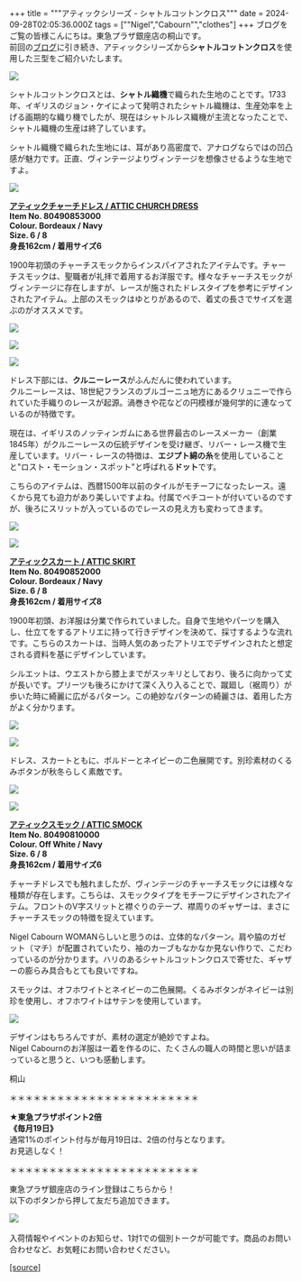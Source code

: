 +++
title = """アティックシリーズ - シャトルコットンクロス"""
date = 2024-09-28T02:05:36.000Z
tags = ["\"Nigel","Cabourn\"","clothes"]
+++
ブログをご覧の皆様こんにちは。東急プラザ銀座店の桐山です。  
前回の[ブログ](https://cabourn.jp/blogs/shop-info/tokyuplazaginza20240913)に引き続き、アティックシリーズから**シャトルコットンクロス**を使用した三型をご紹介いたします。

![](https://cdn.shopify.com/s/files/1/0094/9295/5196/files/IMG_9108_00d20e7b-18f9-4f31-87e9-fc364e0b92f6_480x480.jpg?v=1727318067)

シャトルコットンクロスとは、**シャトル織機**で織られた生地のことです。1733年、イギリスのジョン・ケイによって発明されたシャトル織機は、生産効率を上げる画期的な織り機でしたが、現在はシャトルレス織機が主流となったことで、シャトル織機の生産は終了しています。

シャトル織機で織られた生地には、耳があり高密度で、アナログならではの凹凸感が魅力です。正直、ヴィンテージよりヴィンテージを想像させるような生地ですよ。

![](https://cdn.shopify.com/s/files/1/0094/9295/5196/files/IMG_8984_155b234e-87d0-4a71-ac2a-358134822462_480x480.jpg?v=1727010600)

[**アティックチャーチドレス / ATTIC CHURCH DRESS**](https://cabourn.jp/products/80490853000)  
**Item No. 80490853000**  
**Colour. Bordeaux / Navy**  
**Size. 6 / 8**  
**身長162cm / 着用サイズ6**

1900年初頭のチャーチスモックからインスパイアされたアイテムです。チャーチスモックは、聖職者が礼拝で着用するお洋服です。様々なチャーチスモックがヴィンテージに存在しますが、レースが施されたドレスタイプを参考にデザインされたアイテム。上部のスモックはゆとりがあるので、着丈の長さでサイズを選ぶのがオススメです。

![](https://cdn.shopify.com/s/files/1/0094/9295/5196/files/ATTIC_CHURCH_DRESS_480x480.jpg?v=1726918611)

![](https://cdn.shopify.com/s/files/1/0094/9295/5196/files/IMG_8971_2d0e07c4-4efe-41f6-b6aa-2da2f855c333_480x480.jpg?v=1727010733)

![](https://cdn.shopify.com/s/files/1/0094/9295/5196/files/IMG_8913_70591eb1-2480-4d17-9e5e-b85b2eab78eb_480x480.jpg?v=1727010596)

ドレス下部には、**クルニーレース**がふんだんに使われています。  
クルニーレースは、18世紀フランスのブルゴーニュ地方にあるクリュニーで作られていた手織りのレースが起源。渦巻きや花などの円模様が幾何学的に連なっているのが特徴です。  
  
現在は、イギリスのノッティンガムにある世界最古のレースメーカー（創業1845年）がクルニーレースの伝統デザインを受け継ぎ、リバー・レース機で生産しています。リバー・レースの特徴は、**エジプト綿の糸**を使用していることと"ロスト・モーション・スポット"と呼ばれる**ドット**です。  
  
こちらのアイテムは、西暦1500年以前のタイルがモチーフになったレース。遠くから見ても迫力があり美しいですよね。付属でペチコートが付いているのですが、後ろにスリットが入っているのでレースの見え方も変わってきます。

![](https://cdn.shopify.com/s/files/1/0094/9295/5196/files/IMG_8887_d18c502d-2c05-435a-80a0-65f6a86aea57_480x480.jpg?v=1727010446)

![](https://cdn.shopify.com/s/files/1/0094/9295/5196/files/IMG_8839_480x480.jpg?v=1727010446)

[**アティックスカート / ATTIC SKIRT**](https://cabourn.jp/products/80490852000)  
**Item No. 80490852000**  
**Colour. Bordeaux / Navy**  
**Size. 6 / 8**  
**身長162cm / 着用サイズ8**

1900年初頭、お洋服は分業で作られていました。自身で生地やパーツを購入し、仕立てをするアトリエに持って行きデザインを決めて、採寸するような流れです。こちらのスカートは、当時人気のあったアトリエでデザインされたと想定される資料を基にデザインしています。

シルエットは、ウエストから膝上までがスッキリとしており、後ろに向かって丈が長いです。プリーツも後ろにかけて深く入り入ることで、蹴廻し（裾周り）が歩いた時に綺麗に広がるパターン。この絶妙なパターンの綺麗さは、着用した方がよく分かります。

![](https://cdn.shopify.com/s/files/1/0094/9295/5196/files/IMG_8890_a26df320-a409-48fc-96d1-6bd55308e502_480x480.jpg?v=1727010446)

![](https://cdn.shopify.com/s/files/1/0094/9295/5196/files/ATTIC_SKIRT_480x480.jpg?v=1726918611)

ドレス、スカートともに、ボルドーとネイビーの二色展開です。別珍素材のくるみボタンが秋冬らしく素敵です。

![](https://cdn.shopify.com/s/files/1/0094/9295/5196/files/IMG_9132_480x480.jpg?v=1727345093)

![](https://cdn.shopify.com/s/files/1/0094/9295/5196/files/IMG_9122_480x480.jpg?v=1727345093)

**[アティックスモック / ATTIC SMOCK](https://cabourn.jp/products/80490810000)  
Item No. 80490810000  
Colour. Off White / Navy  
Size. 6 / 8  
身長162cm / 着用サイズ6**

チャーチドレスでも触れましたが、ヴィンテージのチャーチスモックには様々な種類が存在します。こちらは、スモックタイプをモチーフにデザインされたアイテム。フロントのV字スリットと襟ぐりのテープ、襟周りのギャザーは、まさにチャーチスモックの特徴を捉えています。  
  
Nigel Cabourn WOMANらしいと思うのは、立体的なパターン。肩や脇のガゼット（マチ）が配置されていたり、袖のカーブもなかなか見ない作りで、こだわっているのが分かります。ハリのあるシャトルコットンクロスで寄せた、ギャザーの膨らみ具合もとても良いですね。  
  
スモックは、オフホワイトとネイビーの二色展開。くるみボタンがネイビーは別珍を使用し、オフホワイトはサテンを使用しています。

![](https://cdn.shopify.com/s/files/1/0094/9295/5196/files/ATTIC_SMOCK_480x480.jpg?v=1726918611)

デザインはもちろんですが、素材の選定が絶妙ですよね。  
Nigel Cabournのお洋服は一着を作るのに、たくさんの職人の時間と思いが詰まっていると思うと、いつも感動します。

桐山

＊＊＊＊＊＊＊＊＊＊＊＊＊＊＊＊＊＊＊＊＊＊＊＊  
  
**★東急プラザポイント2倍  
《毎月19日》**  
通常1%のポイント付与が毎月19日は、2倍の付与となります。  
お見逃しなく！  
  
＊＊＊＊＊＊＊＊＊＊＊＊＊＊＊＊＊＊＊＊＊＊＊＊

東急プラザ銀座店のライン登録はこちらから！  
以下のボタンから押して友だち追加できます。 

[![](https://scdn.line-apps.com/n/line_add_friends/btn/ja.png)](https://lin.ee/BYB8FHk) 

入荷情報やイベントのお知らせ、1対1での個別トークが可能です。商品のお問い合わせなど、お気軽にお問い合わせください。

[[source]](https://cabourn.jp/blogs/shop-info/tokyuplazaginza20240928)
